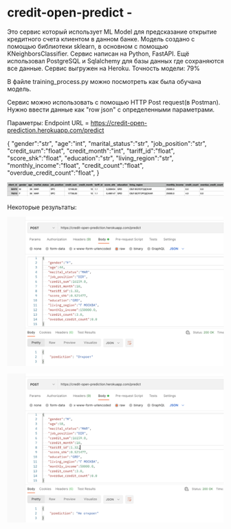 # credit-open-predict - 
  Это сервис который использует ML Model для предсказание открытие кредитного счета клиентом в данном банке. Модель создано с помощью библиотеки sklearn, 
  в основном с помощью KNeighborsClassifier. 
  Сервис написан на Python, FastAPI. Ещё использовал PostgreSQL и Sqlalchemy для 
  базы данных где сохраняются все данные. 
  Сервис выгружен на Heroku. 
  Точность модели: 79%
  
  В файле training_process.py можно посмотреть как была обучана модель.
  
  Сервис можно использовать с помощью HTTP Post request(в Postman).
  Нужно ввести данные как "row json" с определенными параметрами. 
  
  
  Параметры:
  Endpoint URL = https://credit-open-prediction.herokuapp.com/predict
  
  {
   "gender":"str",
   "age":"int",
   "marital_status":"str",
   "job_position":"str",
   "credit_sum":"float",
   "credit_month":"int",
   "tariff_id":"float",
   "score_shk":"float",
   "education":"str",
   "living_region":"str",
   "monthly_income":"float",
   "credit_count":"float",
   "overdue_credit_count":"float",
}
  
  ![alt text](https://github.com/sherzodd/credit-open-predict/blob/main/image1.png?raw=true)


  

Некоторые результаты:

![alt text](https://github.com/sherzodd/credit-open-predict/blob/main/image0.png?raw=true)


![alt text](https://github.com/sherzodd/credit-open-predict/blob/main/image.png?raw=true)
